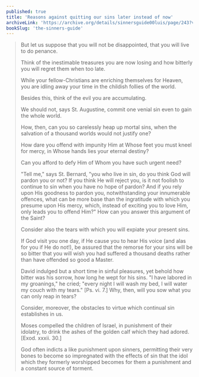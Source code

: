 ```yaml
---
published: true
title: 'Reasons against quitting our sins later instead of now'
archiveLink: 'https://archive.org/details/sinnersguide00luis/page/243?view=theater'
bookSlug: 'the-sinners-guide'
---
```


> But let us suppose that you will not be disappointed, that you will live to do penance.
> 
> Think of the inestimable treasures you are now losing and how bitterly you will regret them when too late.
> 
> While your fellow-Christians are enriching themselves for Heaven, you are idling away your time in the childish follies of the world.
>
> Besides this, think of the evil you are accumulating.
> 
> We should not, says St. Augustine, commit one venial sin even to gain the whole world.
> 
> How, then, can you so carelessly heap up mortal sins, when the salvation of a thousand worlds would not justify one?
> 
> How dare you offend with impunity Him at Whose feet you must kneel for mercy, in Whose hands lies your eternal destiny?
> 
> Can you afford to defy Him of Whom you have such urgent need?
> 
> "Tell me," says St. Bernard, "you who live in sin, do you think God will pardon you or not? If you think He will reject you, is it not foolish to continue to sin when you have no hope of pardon? And if you rely upon His goodness to pardon you, notwithstanding your innumerable offences, what can be more base than the ingratitude with which you presume upon His mercy, which, instead of exciting you to love Him, only leads you to offend Him?" How can you answer this argument of the Saint?
>
> Consider also the tears with which you will expiate your present sins.
> 
> If God visit you one day, if He cause you to hear His voice (and alas for you if He do not!), be assured that the remorse for your sins will be so bitter that you will wish you had suffered a thousand deaths rather than have offended so good a Master.
> 
> David indulged but a short time in sinful pleasures, yet behold how bitter was his sorrow, how long he wept for his sins. "I have labored in my groanings," he cried; "every night I will wash my bed, I will water my couch with my tears." [Ps. vi. 7.] Why, then, will you sow what you can only reap in tears?
> 
> Consider, moreover, the obstacles to virtue which continual sin establishes in us.
> 
> Moses compelled the children of Israel, in punishment of their idolatry, to drink the ashes of the golden calf which they had adored. [Exod. xxxii. 30.]
> 
> God often indicts a like punishment upon sinners, permitting their very bones to become so impregnated with the effects of sin that the idol which they formerly worshipped becomes for them a punishment and a constant source of torment.